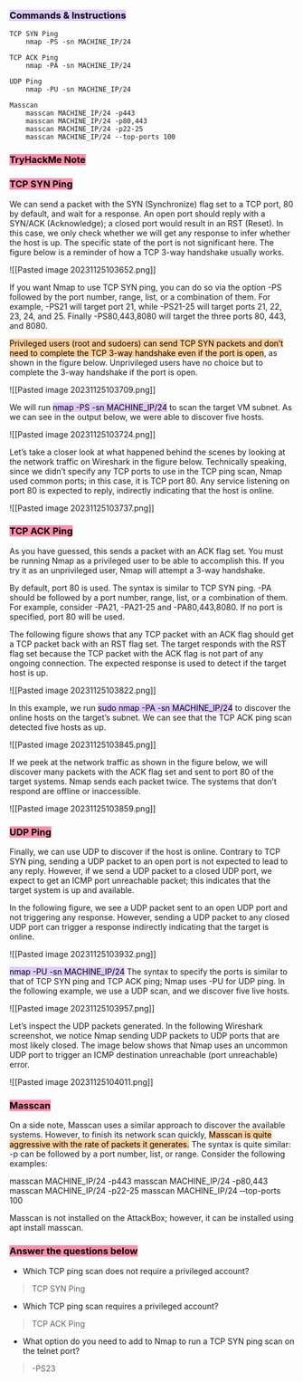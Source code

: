 ### <mark style="background: #D2B3FFA6;">Commands & Instructions</mark>

	TCP SYN Ping
		nmap -PS -sn MACHINE_IP/24

	TCP ACK Ping
		nmap -PA -sn MACHINE_IP/24
		
	UDP Ping
		nmap -PU -sn MACHINE_IP/24
		
	Masscan
		masscan MACHINE_IP/24 -p443
		masscan MACHINE_IP/24 -p80,443
		masscan MACHINE_IP/24 -p22-25
		masscan MACHINE_IP/24 ‐‐top-ports 100



### <mark style="background: #FF5582A6;">TryHackMe Note
</mark>

### <mark style="background: #FF5582A6;">TCP SYN Ping</mark>

We can send a packet with the SYN (Synchronize) flag set to a TCP port, 80 by default, and wait for a response. An open port should reply with a SYN/ACK (Acknowledge); a closed port would result in an RST (Reset). In this case, we only check whether we will get any response to infer whether the host is up. The specific state of the port is not significant here. The figure below is a reminder of how a TCP 3-way handshake usually works.

![[Pasted image 20231125103652.png]]


If you want Nmap to use TCP SYN ping, you can do so via the option -PS followed by the port number, range, list, or a combination of them. For example, -PS21 will target port 21, while -PS21-25 will target ports 21, 22, 23, 24, and 25. Finally -PS80,443,8080 will target the three ports 80, 443, and 8080.

<mark style="background: #FFB86CA6;">Privileged users (root and sudoers) can send TCP SYN packets and don’t need to complete the TCP 3-way handshake even if the port is open</mark>, as shown in the figure below. Unprivileged users have no choice but to complete the 3-way handshake if the port is open.

![[Pasted image 20231125103709.png]]

We will run <mark style="background: #D2B3FFA6;">nmap -PS -sn MACHINE_IP/24</mark> to scan the target VM subnet. As we can see in the output below, we were able to discover five hosts.

![[Pasted image 20231125103724.png]]


Let’s take a closer look at what happened behind the scenes by looking at the network traffic on Wireshark in the figure below. Technically speaking, since we didn’t specify any TCP ports to use in the TCP ping scan, Nmap used common ports; in this case, it is TCP port 80. Any service listening on port 80 is expected to reply, indirectly indicating that the host is online.


![[Pasted image 20231125103737.png]]


### <mark style="background: #FF5582A6;">TCP ACK Ping</mark>

As you have guessed, this sends a packet with an ACK flag set. You must be running Nmap as a privileged user to be able to accomplish this. If you try it as an unprivileged user, Nmap will attempt a 3-way handshake.

By default, port 80 is used. The syntax is similar to TCP SYN ping. -PA should be followed by a port number, range, list, or a combination of them. For example, consider -PA21, -PA21-25 and -PA80,443,8080. If no port is specified, port 80 will be used.

The following figure shows that any TCP packet with an ACK flag should get a TCP packet back with an RST flag set. The target responds with the RST flag set because the TCP packet with the ACK flag is not part of any ongoing connection. The expected response is used to detect if the target host is up.

![[Pasted image 20231125103822.png]]

In this example, we run <mark style="background: #D2B3FFA6;">sudo nmap -PA -sn MACHINE_IP/24</mark> to discover the online hosts on the target’s subnet. We can see that the TCP ACK ping scan detected five hosts as up.


![[Pasted image 20231125103845.png]]


If we peek at the network traffic as shown in the figure below, we will discover many packets with the ACK flag set and sent to port 80 of the target systems. Nmap sends each packet twice. The systems that don’t respond are offline or inaccessible.


![[Pasted image 20231125103859.png]]

### <mark style="background: #FF5582A6;">UDP Ping</mark>

Finally, we can use UDP to discover if the host is online. Contrary to TCP SYN ping, sending a UDP packet to an open port is not expected to lead to any reply. However, if we send a UDP packet to a closed UDP port, we expect to get an ICMP port unreachable packet; this indicates that the target system is up and available.

In the following figure, we see a UDP packet sent to an open UDP port and not triggering any response. However, sending a UDP packet to any closed UDP port can trigger a response indirectly indicating that the target is online. 

![[Pasted image 20231125103932.png]]

<mark style="background: #D2B3FFA6;">nmap -PU -sn MACHINE_IP/24</mark>
The syntax to specify the ports is similar to that of TCP SYN ping and TCP ACK ping; Nmap uses -PU for UDP ping. In the following example, we use a UDP scan, and we discover five live hosts.


![[Pasted image 20231125103957.png]]

Let’s inspect the UDP packets generated. In the following Wireshark screenshot, we notice Nmap sending UDP packets to UDP ports that are most likely closed. The image below shows that Nmap uses an uncommon UDP port to trigger an ICMP destination unreachable (port unreachable) error.


![[Pasted image 20231125104011.png]]


### <mark style="background: #FF5582A6;">Masscan</mark>

On a side note, Masscan uses a similar approach to discover the available systems. However, to finish its network scan quickly, <mark style="background: #FFB86CA6;">Masscan is quite aggressive with the rate of packets it generates.</mark> The syntax is quite similar: -p can be followed by a port number, list, or range. Consider the following examples:

masscan MACHINE_IP/24 -p443
masscan MACHINE_IP/24 -p80,443
masscan MACHINE_IP/24 -p22-25
masscan MACHINE_IP/24 ‐‐top-ports 100

Masscan is not installed on the AttackBox; however, it can be installed using apt install masscan.

### <mark style="background: #FF5582A6;">Answer the questions below</mark>

- Which TCP ping scan does not require a privileged account? 
> TCP SYN Ping

- Which TCP ping scan requires a privileged account?
> TCP ACK Ping

- What option do you need to add to Nmap to run a TCP SYN ping scan on the telnet port?
> -PS23